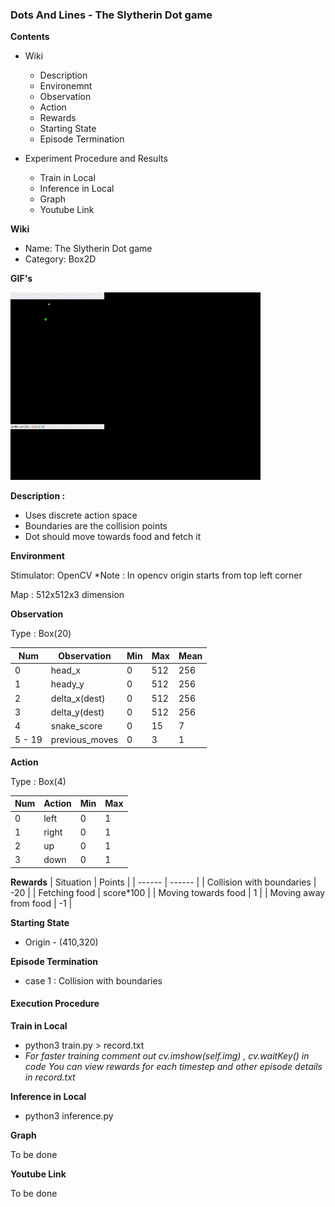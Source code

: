 ### Dots And Lines - The Slytherin Dot game

**Contents**
 - Wiki
    - Description
    - Environemnt
    - Observation
    - Action
    - Rewards
    - Starting State
    - Episode Termination

 - Experiment Procedure and Results
    - Train in Local
    - Inference in Local
    - Graph
    - Youtube Link

**Wiki**

- Name: The Slytherin Dot game
- Category: Box2D

**GIF's**

<img src="./snake_gif.gif" width="400" height="300">

**Description :**
- Uses discrete action space
- Boundaries are the collision points
- Dot should move towards food and fetch it

**Environment**

Stimulator: OpenCV
*Note : In opencv origin starts from top left corner

Map : 512x512x3 dimension

**Observation**

Type : Box(20)

| Num | Observation | Min | Max | Mean|
| --- | ----------  | --- | --  | --- |
|  0  |    head_x   |  0    | 512    | 256    |
|  1  |    heady_y  |  0    | 512    | 256    |
|  2  |    delta_x(dest)   |  0    |  512   | 256    |
|  3  |    delta_y(dest)   |  0    |  512   | 256    |
|  4  |    snake_score| 0   |  15    |  7   |
|  5 - 19  |    previous_moves | 0    |  3   | 1 |

**Action**

Type : Box(4)

| Num | Action | Min | Max |
| --- | ----------  | --- | --  |
|  0  |    left   |  0    | 1    |
|  1  |    right  |  0    | 1    |
|  2  |    up   |  0    |  1   |
|  3  |    down   |  0    |  1   |


**Rewards**
| Situation | Points |
| ------    | ------ |
|   Collision with boundaries  |   -20     |
|   Fetching food              |   score*100     |
|   Moving towards food        |   1     |
|   Moving away from food      |   -1     |

**Starting State**

- Origin - (410,320)

**Episode Termination**
- case 1 : Collision with boundaries

#### Execution Procedure

**Train in Local**
- python3 train.py > record.txt
- *For faster training comment out cv.imshow(self.img) , cv.waitKey() in code*
*You can view rewards for each timestep and other episode details in record.txt*

**Inference in Local**
- python3 inference.py

**Graph**

To be done

**Youtube Link**

To be done
